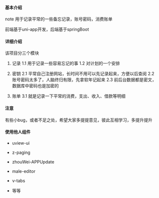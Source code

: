#### 基本介绍

note 用于记录平常的一些备忘记录，账号密码，消费账单

前端基于uni-app开发，后端基于springBoot

#### 详细介绍

  该项目分三个模块

1. 记录 
   1.1  用于记录一些容易忘记的事
   1.2  对计划的一个安排

2. 密钥
   2.1 平常自己注册网站，长时间不用可以先记录起来，方便以后查阅
   2.2 账号密码太多了，人脑终归有限，先拿软年记起来
   2.3 前后台数据都是密文，数据库中密码也是加密的

3. 账单
   3.1 就是记录一下平常的消费，支出、收入、借款等明细

#### 注意

有些小bug，或者不足之处，希望大家多提提意见，彼此互相学习，多提升提升

#### 使用他人组件

-  uview-ui

-  z-paging

-  zhouWei-APPUpdate

-  male-editor

-  v-tabs

-  等等
